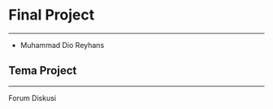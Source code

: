 <h1>Final Project</h1>
<hr>
<ul>
  <li>Muhammad Dio Reyhans</li>
</ul>
<h2>Tema Project</h2>
<hr>
<p>Forum Diskusi</p>

